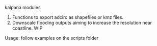 kalpana modules
1) Functions to export adcirc as shapefiles or kmz files.
2) Downscale flooding outputs aiming to increase the resolution near coastline. WIP

Usage: follow examples on the scripts folder
